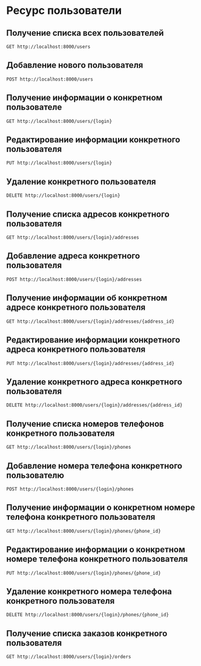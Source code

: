 # Ресурс пользователи

## Получение списка всех пользователей

```http request
GET http://localhost:8000/users
```

## Добавление нового пользователя

```http request
POST http://localhost:8000/users
```

## Получение информации о конкретном пользователе

```http request
GET http://localhost:8000/users/{login}
```

## Редактирование информации конкретного пользователя

```http request
PUT http://localhost:8000/users/{login}
```

## Удаление конкретного пользователя

```http request
DELETE http://localhost:8000/users/{login}
```

## Получение списка адресов конкретного пользователя

```http request
GET http://localhost:8000/users/{login}/addresses
```

## Добавление адреса конкретного пользователя

```http request
POST http://localhost:8000/users/{login}/addresses
```

## Получение информации об конкретном адресе конкретного пользователя

```http request
GET http://localhost:8000/users/{login}/addresses/{address_id}
```

## Редактирование информации конкретного адреса конкретного пользователя

```http request
PUT http://localhost:8000/users/{login}/addresses/{address_id}
```

## Удаление конкретного адреса конкретного пользователя

```http request
DELETE http://localhost:8000/users/{login}/addresses/{address_id}
```

## Получение списка номеров телефонов конкретного пользователя 

```http request
GET http://localhost:8000/users/{login}/phones
```

## Добавление номера телефона конкретного пользователю

```http request
POST http://localhost:8000/users/{login}/phones
```

## Получение информации о конкретном номере телефона конкретного пользователя

```http request
GET http://localhost:8000/users/{login}/phones/{phone_id}
```

## Редактирование информации о конкретном номере телефона конкретного пользователя

```http request
PUT http://localhost:8000/users/{login}/phones/{phone_id}
```

## Удаление конкретного номера телефона конкретного пользователя

```http request
DELETE http://localhost:8000/users/{login}/phones/{phone_id}
```

## Получение списка заказов конкретного пользователя

```http request
GET http://localhost:8000/users/{login}/orders
```